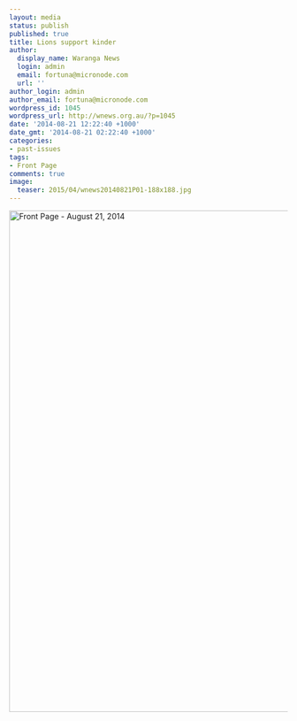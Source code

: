 ```yaml
---
layout: media
status: publish
published: true
title: Lions support kinder
author:
  display_name: Waranga News
  login: admin
  email: fortuna@micronode.com
  url: ''
author_login: admin
author_email: fortuna@micronode.com
wordpress_id: 1045
wordpress_url: http://wnews.org.au/?p=1045
date: '2014-08-21 12:22:40 +1000'
date_gmt: '2014-08-21 02:22:40 +1000'
categories:
- past-issues
tags:
- Front Page
comments: true
image:
  teaser: 2015/04/wnews20140821P01-188x188.jpg
---
```


<a href="{{ site.url }}/images/2014/08/wnews20140821P01.pdf"><img class="alignnone size-full wp-image-1043" alt="Front Page - August 21, 2014" src="{{ site.url }}/images/2014/08/wnews20140821P01.jpg" width="624" height="907" /></a>
